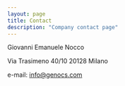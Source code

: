 ```yaml
---
layout: page
title: Contact
description: "Company contact page"
---
```


Giovanni Emanuele Nocco

Via Trasimeno 40/10
20128 Milano

e-mail: info@genocs.com
